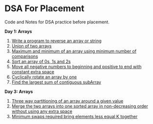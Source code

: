 # DSA For Placement
Code and Notes for DSA practice before placement.

**Day 1: Arrays**

1. [Write a program to reverse an array or string](arraysAndStrings/reverseString.cpp) 
2. [Union of two arrays](arraysAndStrings/arrayUnion.cpp)
3. [Maximum and minimum of an array using minimum number of comparisons](arraysAndStrings/arrayMaxMin.cpp)
4. [Sort an array of 0s, 1s and 2s](arraysAndStrings/sort_012.cpp)
5. [Move all negative numbers to beginning and positive to end with constant extra space](arraysAndStrings/negative_before_positive.cpp)
6. [Cyclically rotate an array by one](arraysAndStrings/rotateArray.cpp)
7. [Find the largest sum of contiguous subArray](arraysAndStrings/maxSumSubarray.cpp)

**Day 3: Arrays**

1. [Three way partitioning of an array around a given value](arraysAndStrings/3WayPartition.cpp) 
2. [Merge the two arrays into one sorted array in non-decreasing order without using any extra space](arraysAndStrings/Merge2Sorted.cpp)
3. [Minimum swaps required bring elements less equal K together](arraysAndStrings/minSwaps.cpp)